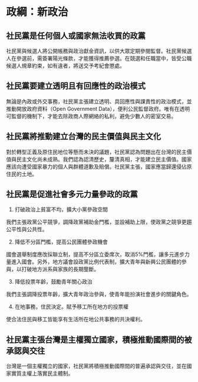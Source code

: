 # 政綱：新政治

## 社民黨是任何個人或國家無法收買的政黨 

社民黨與候選人將公開帳務與政治獻金資訊，以供大眾定期參閱監督。社民黨候選人在參選前，需簽署陽光條款，才能獲得推薦參選。在競選和任職當中，皆受公職候選人規章約束，如有違者，將送交予考紀會懲處。
 
## 社民黨要建立透明且有回應性的政治模式

無論是內政或外交事務，社民黨主張建立透明、具回應性與課責性的政治模式，並推動開放政府資料（Open Government Data），便利公民監督政府。唯有在透明可監督的機制下，才能去除政商人際網絡的私利，避免少數人的密室交易。
 
## 社民黨將推動建立台灣的民主價值與民主文化

對於轉型正義及原住民地位等懸而未決的議題，社民黨認為問題出在台灣的民主價值與民主文化尚未成熟。我們認為認清歷史，釐清真相，才能建立民主價值。國家應該向遭受國家暴力的個人與群體道歉及賠償。社民黨主張，國家應當歸還侵佔原住民的土地。
 
## 社民黨是促進社會多元力量參政的政黨 

1. 打破政治上貧富不均，擴大小黨參政空間

  我們主張政黨公平競爭，調降政黨補助金門檻，並設補助上限，使政黨之競爭更趨公平性與公共性。
 
2. 降低不分區門檻，提高公民團體參政機會

  國會選舉制度應改採聯立制，提高不分區立委席次，取消5%門檻，讓多元進步力量進入國會。另外，地方議會設政黨比例代表制，擴大青年與新興公民團體的參與，以打破地方派系與家族的長期壟斷。
 
3. 降低投票年齡，鼓勵青年關心政治

  我們主張調降投票年齡，擴大青年政治參與，使青年能扮演社會進步的關鍵角色。
 
4. 在地事務，住民決定。賦予移工所在地方的投票權

  使合法住民與移工皆能享有生活所在地公共事務的共決權利。
 
## 社民黨主張台灣是主權獨立國家，積極推動國際間的被承認與交往

台灣是一個主權獨立的國家，社民黨將積極推動國際間的普遍承認與交往，並在國家實質主權上落實民主體制。
